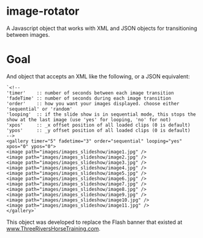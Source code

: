 image-rotator
=============

A Javascript object that works with XML and JSON objects for transitioning between images.

Goal
====
And object that accepts an XML like the following, or a JSON equivalent:

	`<!--  
	'timer'    :: number of seconds between each image transition
	'fadeTime' :: number of seconds during each image transition
	'order'    :: how you want your images displayed. choose either 'sequential' or 'random'
	'looping'  :: if the slide show is in sequential mode, this stops the show at the last image (use 'yes' for looping, 'no' for not)
	'xpos'     :: _x offset position of all loaded clips (0 is default)
	'ypos'     :: _y offset position of all loaded clips (0 is default)
	-->
	<gallery timer="5" fadetime="3" order="sequential" looping="yes" xpos="0" ypos="0">
	<image path="images/images_slideshow/image1.jpg" />
	<image path="images/images_slideshow/image2.jpg" />
	<image path="images/images_slideshow/image3.jpg" />
	<image path="images/images_slideshow/image4.jpg" />
	<image path="images/images_slideshow/image5.jpg" />
	<image path="images/images_slideshow/image6.jpg" />
	<image path="images/images_slideshow/image7.jpg" />
	<image path="images/images_slideshow/image8.jpg" />
	<image path="images/images_slideshow/image9.jpg" />
	<image path="images/images_slideshow/image10.jpg" />
	<image path="images/images_slideshow/image11.jpg" />
	</gallery>`

This object was developed to replace the Flash banner that existed at www.ThreeRiversHorseTraining.com.